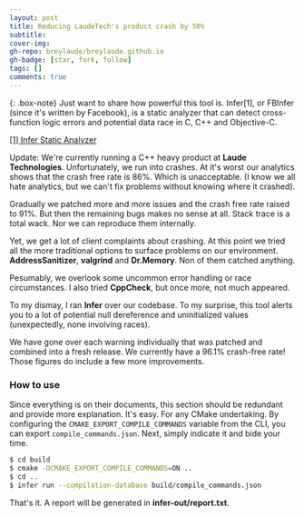 ```yaml
---
layout: post
title: Reducing LaudeTech's product crash by 50%
subtitle: 
cover-img:
gh-repo: breylaude/breylaude.github.io
gh-badge: [star, fork, follow]
tags: []
comments: true
---
```


{: .box-note}
Just want to share how powerful this tool is. Infer[1], or FBInfer (since it's written by Facebook), is a static analyzer that can detect cross-function logic errors and potential data race in C, C++ and Objective-C.

[[1] Infer Static Analyzer](https://fbinfer.com/)

Update: We're currently running a C++ heavy product at **Laude Technologies**. Unfortunately, we run into crashes. At it's worst our analytics shows that the crash free rate is 86%. Which is unacceptable. (I know we all hate analytics, but we can't fix problems without knowing where it crashed). 

Gradually we patched more and more issues and the crash free rate raised to 91%. But then the remaining bugs makes no sense at all. Stack trace is a total wack. Nor we can reproduce them internally.

Yet, we get a lot of client complaints about crashing. At this point we tried all the more traditional options to surface problems on our environment. **AddressSanitizer**, **valgrind** and **Dr.Memory**. Non of them catched anything. 

Pesumably, we overlook some uncommon error handling or race circumstances. I also tried **CppCheck**, but once more, not much appeared.

To my dismay, I ran **Infer** over our codebase. To my surprise, this tool alerts you to a lot of potential null dereference and uninitialized values (unexpectedly, none involving races). 

We have gone over each warning individually that was patched and combined into a fresh release. We currently have a 96.1% crash-free rate! Those figures do include a few more improvements.

### How to use
Since everything is on their documents, this section should be redundant and provide more explanation. It's easy. For any CMake undertaking. By configuring the `CMAKE_EXPORT_COMPILE_COMMANDS` variable from the CLI, you can export `compile_commands.json`. Next, simply indicate it and bide your time.

```bash
$ cd build
$ cmake -DCMAKE_EXPORT_COMPILE_COMMANDS=ON ..
$ cd ..
$ infer run --compilation-database build/compile_commands.json
```

That's it. A report will be generated in **infer-out/report.txt**.
